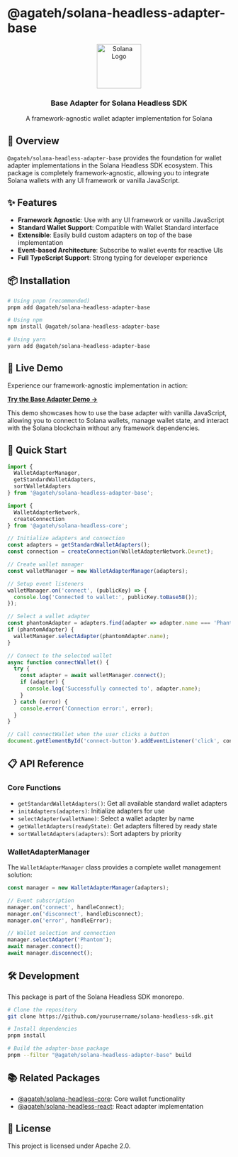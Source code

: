 # @agateh/solana-headless-adapter-base

<p align="center">
  <img src="https://iq.wiki/_next/image?url=https%3A%2F%2Fipfs.everipedia.org%2Fipfs%2FQmTaB5ygg5qNMDKmnfPgottNRZTe7PXzMpe3Tg7Bdw57HN&w=1080&q=95" width="100" alt="Solana Logo">
  <h3 align="center">Base Adapter for Solana Headless SDK</h3>
</p>

<p align="center">
  A framework-agnostic wallet adapter implementation for Solana
</p>

## 🌟 Overview

`@agateh/solana-headless-adapter-base` provides the foundation for wallet adapter implementations in the Solana Headless SDK ecosystem. This package is completely framework-agnostic, allowing you to integrate Solana wallets with any UI framework or vanilla JavaScript.

## ✨ Features

- **Framework Agnostic**: Use with any UI framework or vanilla JavaScript
- **Standard Wallet Support**: Compatible with Wallet Standard interface
- **Extensible**: Easily build custom adapters on top of the base implementation
- **Event-based Architecture**: Subscribe to wallet events for reactive UIs
- **Full TypeScript Support**: Strong typing for developer experience

## 📦 Installation

```bash
# Using pnpm (recommended)
pnpm add @agateh/solana-headless-adapter-base

# Using npm
npm install @agateh/solana-headless-adapter-base

# Using yarn
yarn add @agateh/solana-headless-adapter-base
```

## 🧪 Live Demo

Experience our framework-agnostic implementation in action:

[**Try the Base Adapter Demo →**](https://agateh.github.io/solana-headless-sdk/)

This demo showcases how to use the base adapter with vanilla JavaScript, allowing you to connect to Solana wallets, manage wallet state, and interact with the Solana blockchain without any framework dependencies.

## 🚀 Quick Start

```javascript
import { 
  WalletAdapterManager, 
  getStandardWalletAdapters,
  sortWalletAdapters
} from '@agateh/solana-headless-adapter-base';

import {
  WalletAdapterNetwork,
  createConnection
} from '@agateh/solana-headless-core';

// Initialize adapters and connection
const adapters = getStandardWalletAdapters();
const connection = createConnection(WalletAdapterNetwork.Devnet);

// Create wallet manager
const walletManager = new WalletAdapterManager(adapters);

// Setup event listeners
walletManager.on('connect', (publicKey) => {
  console.log('Connected to wallet:', publicKey.toBase58());
});

// Select a wallet adapter
const phantomAdapter = adapters.find(adapter => adapter.name === 'Phantom');
if (phantomAdapter) {
  walletManager.selectAdapter(phantomAdapter.name);
}

// Connect to the selected wallet
async function connectWallet() {
  try {
    const adapter = await walletManager.connect();
    if (adapter) {
      console.log('Successfully connected to', adapter.name);
    }
  } catch (error) {
    console.error('Connection error:', error);
  }
}

// Call connectWallet when the user clicks a button
document.getElementById('connect-button').addEventListener('click', connectWallet);
```

## 📋 API Reference

### Core Functions

- `getStandardWalletAdapters()`: Get all available standard wallet adapters
- `initAdapters(adapters)`: Initialize adapters for use
- `selectAdapter(walletName)`: Select a wallet adapter by name
- `getWalletAdapters(readyState)`: Get adapters filtered by ready state
- `sortWalletAdapters(adapters)`: Sort adapters by priority

### WalletAdapterManager

The `WalletAdapterManager` class provides a complete wallet management solution:

```javascript
const manager = new WalletAdapterManager(adapters);

// Event subscription
manager.on('connect', handleConnect);
manager.on('disconnect', handleDisconnect);
manager.on('error', handleError);

// Wallet selection and connection
manager.selectAdapter('Phantom');
await manager.connect();
await manager.disconnect();
```

## 🛠️ Development

This package is part of the Solana Headless SDK monorepo.

```bash
# Clone the repository
git clone https://github.com/yourusername/solana-headless-sdk.git

# Install dependencies
pnpm install

# Build the adapter-base package
pnpm --filter "@agateh/solana-headless-adapter-base" build
```

## 📚 Related Packages

- [@agateh/solana-headless-core](../core/README.md): Core wallet functionality
- [@agateh/solana-headless-react](../react-core/README.md): React adapter implementation

## 📜 License

This project is licensed under Apache 2.0.